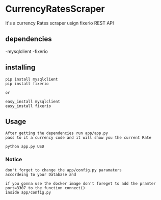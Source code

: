 # CurrencyRatesScraper

It's a currency Rates scraper usign fixerio REST API


## dependencies
  -mysqlclient
  -fixerio
  
## installing
    
    pip install mysqlclient
    pip install fixerio
    
    or
    
    easy_install mysqlclient
    easy_install fixerio
 
 ## Usage 
    After getting the dependencies run app/app.py
    pass to it a currency code and it will show you the current Rate
    
    python app.py USD
   
   
### Notice

    don't forget to change the app/config.py paramaters
    accordeing to your Database and 
    
    if you gonna use the docker image don't foreget to add the pramter 
    port=3307 to the function connect() 
    inside app/config.py   
